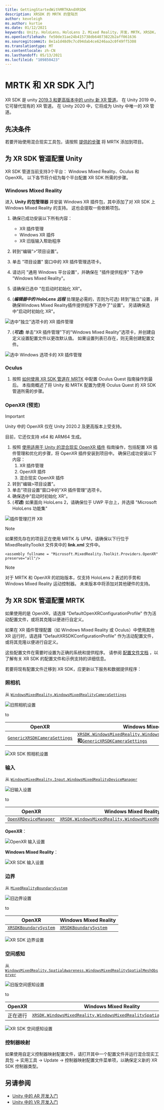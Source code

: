 ```yaml
---
title: GettingStartedWithMRTKAndXRSDK
description: XRSDK 的 MRTK 的登陆页
author: keveleigh
ms.author: kurtie
ms.date: 01/12/2021
keywords: Unity，HoloLens，HoloLens 2，Mixed Reality，开发，MRTK，XRSDK，
ms.openlocfilehash: fe50de31ae24b415738db64073822b2aff061636
ms.sourcegitcommit: 8e1a1d48d9c7cd94dab4ce6246aa2c0f49ff5308
ms.translationtype: MT
ms.contentlocale: zh-CN
ms.lasthandoff: 05/13/2021
ms.locfileid: "109850423"
---
```

# <a name="getting-started-with-mrtk-and-xr-sdk"></a>MRTK 和 XR SDK 入门

XR SDK 是 unity [2019.3 和更高版本中的 unity 新 XR 管道](https://blogs.unity3d.com/2020/01/24/unity-xr-platform-updates/)。 在 Unity 2019 中，它可替代现有的 XR 管道。 在 Unity 2020 中，它将成为 Unity 中唯一的 XR 管道。

## <a name="prerequisites"></a>先决条件

若要开始使用混合现实工具包，请按照 [提供的步骤](../install-the-tools.md#importing-the-mixed-reality-toolkit) 将 MRTK 添加到项目。

## <a name="configuring-unity-for-the-xr-sdk-pipeline"></a>为 XR SDK 管道配置 Unity

XR SDK 管道当前支持3个平台： Windows Mixed Reality、Oculus 和 OpenXR。 以下各节将介绍为每个平台配置 XR SDK 所需的步骤。

### <a name="windows-mixed-reality"></a>Windows Mixed Reality

进入 **Unity 的包管理器** 并安装 Windows XR 插件包，其中添加了对 XR SDK 上 Windows Mixed Reality 的支持。 这也会提取一些依赖项包。 

1. 确保已成功安装以下所有内容：
   * XR 插件管理
   * Windows XR 插件
   * XR 旧版输入帮助程序

2. 转到“编辑”>“项目设置”。
3. 单击 "项目设置" 窗口中的 XR 插件管理选项卡。
4. 请访问 "通用 Windows 平台设置"，并确保在 "插件提供程序" 下选中 "Windows Mixed Reality"。
5. 请确保已选中 "在启动时初始化 XR"。
6.  (**_编辑器中的 HoloLens 远程_** 处理是必需的，否则为可选) 转到"独立"设置，并确保Windows Mixed Reality插件提供程序下选中了"设置"。 另请确保选中"启动时初始化 XR"。

![选中"独立"选项卡的 XR 插件管理](images/xr-management-img-02.png)

7.  (**_可选_**) 单击"XR 插件管理"下的"Windows Mixed Reality"选项卡，并创建自定义设置配置文件以更改默认值。 如果设置列表已存在，则无需创建配置文件。

![选中 Windows 选项卡的 XR 插件管理](images/xr-management-img-01.png)

### <a name="oculus"></a>Oculus

1. 按照 [如何使用 XR SDK 管道在 MRTK](../supported-devices/oculus-quest-mrtk.md) 中配置 Oculus Quest 指南操作到最后。 本指南概述了将 Unity 和 MRTK 配置为使用 Oculus Quest 的 XR SDK 管道所需的步骤。

### <a name="openxr-preview"></a>OpenXR (预览) 

> [!IMPORTANT]
> Unity 中的 OpenXR 仅在 Unity 2020.2 及更高版本上受支持。
>
> 目前，它还仅支持 x64 和 ARM64 生成。

1. 按照 [使用适用于 Unity 的混合现实 OpenXR 插件](/windows/mixed-reality/develop/unity/openxr-getting-started) 指南操作，包括配置 XR 插件管理和优化的步骤，将 OpenXR 插件安装到项目中。 确保已成功安装以下内容：
   1. XR 插件管理
   1. OpenXR 插件
   1. 混合现实 OpenXR 插件
1. 转到"编辑>项目设置"。
1. 单击"项目设置"窗口中的"XR 插件管理"选项卡。
1. 确保选中"启动时初始化 XR"。
1.  (**_可选_**) 如果面向 HoloLens 2，请确保位于 UWP 平台上，并选择 "Microsoft HoloLens 功能集"

![插件管理打开 XR](../features/images/xrsdk/PluginManagementOpenXR.png)

> [!NOTE]
> 如果预先存在的项目正在使用 MRTK 与 UPM，请确保以下行位于 MixedRealityToolkit 文件夹中的 **link.xml** 文件中。

`<assembly fullname = "Microsoft.MixedReality.Toolkit.Providers.OpenXR" preserve="all"/>`

> [!NOTE]
> 对于 MRTK 和 OpenXR 的初始版本，仅支持 HoloLens 2 表述的手势和 Windows Mixed Reality 运动控制器。 未来版本中将添加对其他硬件的支持。

## <a name="configuring-mrtk-for-the-xr-sdk-pipeline"></a>为 XR SDK 管道配置 MRTK

如果使用的是 OpenXR，请选择 "DefaultOpenXRConfigurationProfile" 作为活动配置文件，或将其克隆以便进行自定义。

如果在 XR 插件管理配置（如 Windows Mixed Reality 或 Oculus）中使用其他 XR 运行时，请选择 "DefaultXRSDKConfigurationProfile" 作为活动配置文件，或将其克隆以便进行自定义。

这些配置文件在需要时设置为正确的系统和提供程序。 请参阅 [配置文件文档](../features/profiles/profiles.md#xr-sdk) ，以了解有关 XR SDK 的配置文件和示例支持的详细信息。

若要将现有配置文件迁移到 XR SDK，应更新以下服务和数据提供程序：

### <a name="camera"></a>照相机

从 [`WindowsMixedReality.WindowsMixedRealityCameraSettings`](xref:Microsoft.MixedReality.Toolkit.WindowsMixedReality.WindowsMixedRealityCameraSettings)

![旧照相机设置](../features/images/xrsdk/CameraSystemLegacy.png)

to

| OpenXR | Windows Mixed Reality |
|--------|-----------------------|
| [`GenericXRSDKCameraSettings`](xref:Microsoft.MixedReality.Toolkit.XRSDK.GenericXRSDKCameraSettings) | [`XRSDK.WindowsMixedReality.WindowsMixedRealityCameraSettings`](xref:Microsoft.MixedReality.Toolkit.XRSDK.WindowsMixedReality.WindowsMixedRealityCameraSettings)**和**[`GenericXRSDKCameraSettings`](xref:Microsoft.MixedReality.Toolkit.XRSDK.GenericXRSDKCameraSettings) |

![XR SDK 照相机设置](../features/images/xrsdk/CameraSystemXRSDK.png)

### <a name="input"></a>输入

从 [`WindowsMixedReality.Input.WindowsMixedRealityDeviceManager`](xref:Microsoft.MixedReality.Toolkit.WindowsMixedReality.Input.WindowsMixedRealityDeviceManager)

![旧输入设置](../features/images/xrsdk/InputSystemWMRLegacy.png)

to

| OpenXR | Windows Mixed Reality |
|--------|-----------------------|
| [`OpenXRDeviceManager`](xref:Microsoft.MixedReality.Toolkit.XRSDK.OpenXR.OpenXRDeviceManager) | [`XRSDK.WindowsMixedReality.WindowsMixedRealityDeviceManager`](xref:Microsoft.MixedReality.Toolkit.XRSDK.WindowsMixedReality.WindowsMixedRealityDeviceManager) |

__OpenXR__：

![OpenXR 输入设置](../features/images/xrsdk/InputSystemOpenXR.png)

__Windows Mixed Reality__：

![XR SDK 输入设置](../features/images/xrsdk/InputSystemWMRXRSDK.png)

### <a name="boundary"></a>边界

从 [`MixedRealityBoundarySystem`](xref:Microsoft.MixedReality.Toolkit.Boundary.MixedRealityBoundarySystem)

![旧边界设置](../features/images/xrsdk/BoundarySystemLegacy.png)

to

| OpenXR | Windows Mixed Reality |
|--------|-----------------------|
| [`XRSDKBoundarySystem`](xref:Microsoft.MixedReality.Toolkit.XRSDK.XRSDKBoundarySystem) | [`XRSDKBoundarySystem`](xref:Microsoft.MixedReality.Toolkit.XRSDK.XRSDKBoundarySystem) |

![XR SDK 边界设置](../features/images/xrsdk/BoundarySystemXRSDK.png)

### <a name="spatial-awareness"></a>空间感知

从 [`WindowsMixedReality.SpatialAwareness.WindowsMixedRealitySpatialMeshObserver`](xref:Microsoft.MixedReality.Toolkit.WindowsMixedReality.SpatialAwareness.WindowsMixedRealitySpatialMeshObserver)

![旧版空间感知设置](../features/images/xrsdk/SpatialAwarenessLegacy.png)

to

| OpenXR | Windows Mixed Reality |
|--------|-----------------------|
| 正在进行 | [`XRSDK.WindowsMixedReality.WindowsMixedRealitySpatialMeshObserver`](xref:Microsoft.MixedReality.Toolkit.XRSDK.WindowsMixedReality.WindowsMixedRealitySpatialMeshObserver) |

![XR SDK 空间感知设置](../features/images/xrsdk/SpatialAwarenessXRSDK.png)

### <a name="controller-mappings"></a>控制器映射

如果使用自定义控制器映射配置文件，请打开其中一个配置文件并运行混合现实工具包 -> 实用工具 -> Update -> 控制器映射配置文件菜单项，以确保定义新的 XR SDK 控制器类型。

## <a name="see-also"></a>另请参阅

* [Unity 中的 AR 开发入门](https://docs.unity3d.com/Manual/AROverview.html)
* [Unity 中的 VR 开发入门](https://docs.unity3d.com/Manual/VROverview.html)